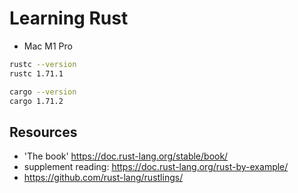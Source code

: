 # Learning Rust

- Mac M1 Pro

```bash
rustc --version
rustc 1.71.1

cargo --version
cargo 1.71.2
```

## Resources

- 'The book' https://doc.rust-lang.org/stable/book/
- supplement reading: https://doc.rust-lang.org/rust-by-example/
- https://github.com/rust-lang/rustlings/
